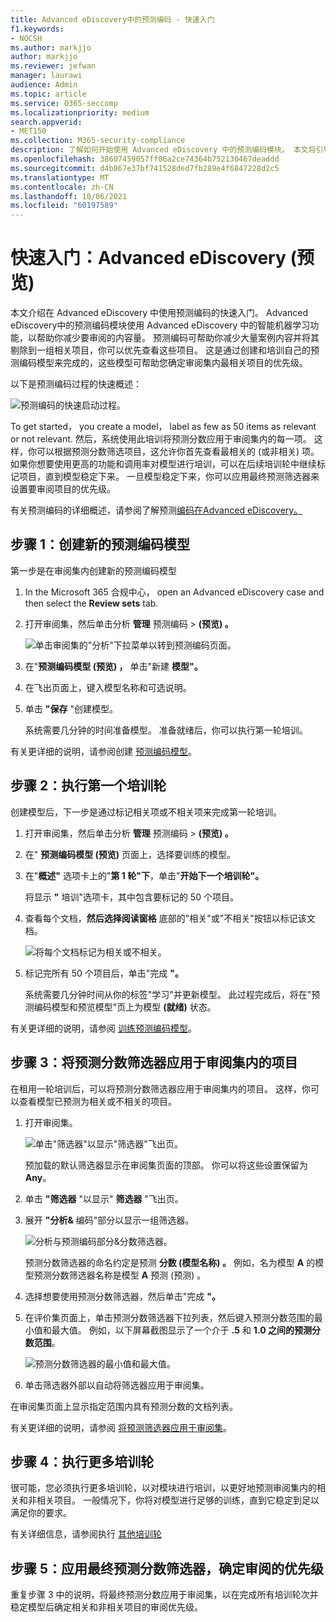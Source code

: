 ```yaml
---
title: Advanced eDiscovery中的预测编码 - 快速入门
f1.keywords:
- NOCSH
ms.author: markjjo
author: markjjo
ms.reviewer: jefwan
manager: laurawi
audience: Admin
ms.topic: article
ms.service: O365-seccomp
ms.localizationpriority: medium
search.appverid:
- MET150
ms.collection: M365-security-compliance
description: 了解如何开始使用 Advanced eDiscovery 中的预测编码模块。 本文将引导你完成使用预测编码来标识与调查最相关的审阅集内容的端到端过程。
ms.openlocfilehash: 38607459057ff06a2ce74364b752130467deaddd
ms.sourcegitcommit: d4b867e37bf741528ded7fb289e4f6847228d2c5
ms.translationtype: MT
ms.contentlocale: zh-CN
ms.lasthandoff: 10/06/2021
ms.locfileid: "60197589"
---
```

# <a name="quick-start-predictive-coding-in-advanced-ediscovery-preview"></a>快速入门：Advanced eDiscovery (预览) 

本文介绍在 Advanced eDiscovery 中使用预测编码的快速入门。 Advanced eDiscovery中的预测编码模块使用 Advanced eDiscovery 中的智能机器学习功能，以帮助你减少要审阅的内容量。 预测编码可帮助你减少大量案例内容并将其剔除到一组相关项目，你可以优先查看这些项目。 这是通过创建和培训自己的预测编码模型来完成的，这些模型可帮助您确定审阅集内最相关项目的优先级。

以下是预测编码过程的快速概述：

![预测编码的快速启动过程。](..\media\PredictiveCodingQuickStartProcess.png)

To get started， you create a model， label as few as 50 items as relevant or not relevant. 然后，系统使用此培训将预测分数应用于审阅集内的每一项。 这样，你可以根据预测分数筛选项目，这允许你首先查看最相关的 (或非相关) 项。 如果你想要使用更高的功能和调用率对模型进行培训，可以在后续培训轮中继续标记项目，直到模型稳定下来。 一旦模型稳定下来，你可以应用最终预测筛选器来设置要审阅项目的优先级。

有关预测编码的详细概述，请参阅了解预测[编码在Advanced eDiscovery。](predictive-coding-overview.md)

## <a name="step-1-create-a-new-predictive-coding-model"></a>步骤 1：创建新的预测编码模型

第一步是在审阅集内创建新的预测编码模型

1. In the Microsoft 365 合规中心， open an Advanced eDiscovery case and then select the **Review sets** tab.

2. 打开审阅集，然后单击分析 **管理** 预测编码  >  **(预览) 。**

   ![单击审阅集的"分析"下拉菜单以转到预测编码页面。](..\media\ManagePredictiveCoding.png)

3. 在"**预测编码模型 (预览) ，** 单击"新建 **模型"。**

4. 在飞出页面上，键入模型名称和可选说明。

5. 单击 **"保存** "创建模型。

   系统需要几分钟的时间准备模型。 准备就绪后，你可以执行第一轮培训。

有关更详细的说明，请参阅创建 [预测编码模型](predictive-coding-create-model.md)。

## <a name="step-2-perform-the-first-training-round"></a>步骤 2：执行第一个培训轮

创建模型后，下一步是通过标记相关项或不相关项来完成第一轮培训。

1. 打开审阅集，然后单击分析 **管理** 预测编码  >  **(预览) 。**

2. 在" **预测编码模型 (预览)** 页面上，选择要训练的模型。

3. 在"**概述"** 选项卡上的"**第 1 轮"下**，单击"**开始下一个培训轮"。**

   将显示 **"** 培训"选项卡，其中包含要标记的 50 个项目。

4. 查看每个文档，**然后选择阅读窗格** 底部的"相关"或"不相关"按钮以标记该文档。

   ![将每个文档标记为相关或不相关。](..\media\TrainModel1.png)

5. 标记完所有 50 个项目后，单击"完成 **"。**

    系统需要几分钟时间从你的标签"学习"并更新模型。 此过程完成后，将在"预测编码模型和预览模型"页上为模型 **(就绪)** 状态。

有关更详细的说明，请参阅 [训练预测编码模型](predictive-coding-train-model.md)。

## <a name="step-3-apply-the-prediction-score-filter-to-items-in-review-set"></a>步骤 3：将预测分数筛选器应用于审阅集内的项目

在租用一轮培训后，可以将预测分数筛选器应用于审阅集内的项目。 这样，你可以查看模型已预测为相关或不相关的项目。   

1. 打开审阅集。

   ![单击"筛选器"以显示"筛选器"飞出页。](..\media\PredictionScoreFilter0.png)

   预加载的默认筛选器显示在审阅集页面的顶部。 你可以将这些设置保留为 **Any**。

2. 单击 **"筛选器** "以显示" **筛选器** "飞出页。

3. 展开 **"分析&** 编码"部分以显示一组筛选器。

      ![分析与预测编码部分&分数筛选器。](..\media\PredictionScoreFilter1.png)

   预测分数筛选器的命名约定是预测 **分数 (模型名称) 。** 例如，名为模型 **A** 的模型预测分数筛选器名称是模型 **A** 预测 (预测) 。

4. 选择想要使用预测分数筛选器，然后单击"完成 **"。**

5. 在评价集页面上，单击预测分数筛选器下拉列表，然后键入预测分数范围的最小值和最大值。 例如，以下屏幕截图显示了一个介于 **.5** 和 **1.0 之间的预测分数范围**。

   ![预测分数筛选器的最小值和最大值。](..\media\PredictionScoreFilter2.png)

6. 单击筛选器外部以自动将筛选器应用于审阅集。

  在审阅集页面上显示指定范围内具有预测分数的文档列表。

有关更详细的说明，请参阅 [将预测筛选器应用于审阅集](predictive-coding-apply-prediction-filter.md)。

## <a name="step-4-perform-more-training-rounds"></a>步骤 4：执行更多培训轮

很可能，您必须执行更多培训轮，以对模块进行培训，以更好地预测审阅集内的相关和非相关项目。 一般情况下，你将对模型进行足够的训练，直到它稳定到足以满足你的要求。

有关详细信息，请参阅执行 [其他培训轮](predictive-coding-train-model.md#perform-additional-training-rounds)

## <a name="step-5-apply-the-final-prediction-score-filter-to-prioritize-review"></a>步骤 5：应用最终预测分数筛选器，确定审阅的优先级

重复步骤 3 中的说明，将最终预测分数应用于审阅集，以在完成所有培训轮次并稳定模型后确定相关和非相关项目的审阅优先级。
